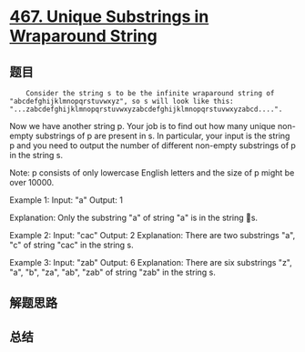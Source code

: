 # [467. Unique Substrings in Wraparound String](https://leetcode.com/problems/unique-substrings-in-wraparound-string/)

## 题目

        Consider the string s to be the infinite wraparound string of "abcdefghijklmnopqrstuvwxyz", so s will look like this: "...zabcdefghijklmnopqrstuvwxyzabcdefghijklmnopqrstuvwxyzabcd....".

Now we have another string p. Your job is to find out how many unique non-empty substrings of p are present in s. In particular, your input is the string p and you need to output the number of different non-empty substrings of p in the string s.

Note: p consists of only lowercase English letters and the size of p might be over 10000.

Example 1:
Input: "a"
Output: 1

Explanation: Only the substring "a" of string "a" is in the string s.



Example 2:
Input: "cac"
Output: 2
Explanation: There are two substrings "a", "c" of string "cac" in the string s.



Example 3:
Input: "zab"
Output: 6
Explanation: There are six substrings "z", "a", "b", "za", "ab", "zab" of string "zab" in the string s.


      

## 解题思路


## 总结


